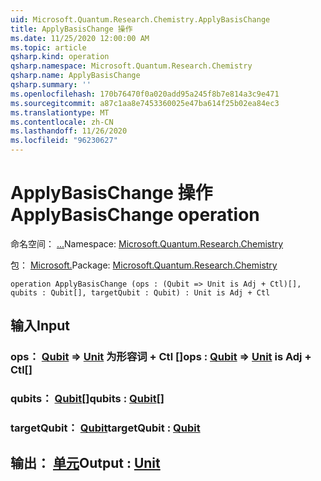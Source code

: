 ```yaml
---
uid: Microsoft.Quantum.Research.Chemistry.ApplyBasisChange
title: ApplyBasisChange 操作
ms.date: 11/25/2020 12:00:00 AM
ms.topic: article
qsharp.kind: operation
qsharp.namespace: Microsoft.Quantum.Research.Chemistry
qsharp.name: ApplyBasisChange
qsharp.summary: ''
ms.openlocfilehash: 170b76470f0a020add95a245f8b7e814a3c9e471
ms.sourcegitcommit: a87c1aa8e7453360025e47ba614f25b02ea84ec3
ms.translationtype: MT
ms.contentlocale: zh-CN
ms.lasthandoff: 11/26/2020
ms.locfileid: "96230627"
---
```

# <a name="applybasischange-operation"></a><span data-ttu-id="73283-102">ApplyBasisChange 操作</span><span class="sxs-lookup"><span data-stu-id="73283-102">ApplyBasisChange operation</span></span>

<span data-ttu-id="73283-103">命名空间： [...](xref:Microsoft.Quantum.Research.Chemistry)</span><span class="sxs-lookup"><span data-stu-id="73283-103">Namespace: [Microsoft.Quantum.Research.Chemistry](xref:Microsoft.Quantum.Research.Chemistry)</span></span>

<span data-ttu-id="73283-104">包： [Microsoft.](https://nuget.org/packages/Microsoft.Quantum.Research.Chemistry)</span><span class="sxs-lookup"><span data-stu-id="73283-104">Package: [Microsoft.Quantum.Research.Chemistry](https://nuget.org/packages/Microsoft.Quantum.Research.Chemistry)</span></span>




```qsharp
operation ApplyBasisChange (ops : (Qubit => Unit is Adj + Ctl)[], qubits : Qubit[], targetQubit : Qubit) : Unit is Adj + Ctl
```


## <a name="input"></a><span data-ttu-id="73283-105">输入</span><span class="sxs-lookup"><span data-stu-id="73283-105">Input</span></span>

### <a name="ops--qubit--unit--is-adj--ctl"></a><span data-ttu-id="73283-106">ops： [Qubit](xref:microsoft.quantum.lang-ref.qubit) => [Unit](xref:microsoft.quantum.lang-ref.unit)  为形容词 + Ctl []</span><span class="sxs-lookup"><span data-stu-id="73283-106">ops : [Qubit](xref:microsoft.quantum.lang-ref.qubit) => [Unit](xref:microsoft.quantum.lang-ref.unit)  is Adj + Ctl[]</span></span>




### <a name="qubits--qubit"></a><span data-ttu-id="73283-107">qubits： [Qubit](xref:microsoft.quantum.lang-ref.qubit)[]</span><span class="sxs-lookup"><span data-stu-id="73283-107">qubits : [Qubit](xref:microsoft.quantum.lang-ref.qubit)[]</span></span>




### <a name="targetqubit--qubit"></a><span data-ttu-id="73283-108">targetQubit： [Qubit](xref:microsoft.quantum.lang-ref.qubit)</span><span class="sxs-lookup"><span data-stu-id="73283-108">targetQubit : [Qubit](xref:microsoft.quantum.lang-ref.qubit)</span></span>





## <a name="output--unit"></a><span data-ttu-id="73283-109">输出： [单元](xref:microsoft.quantum.lang-ref.unit)</span><span class="sxs-lookup"><span data-stu-id="73283-109">Output : [Unit](xref:microsoft.quantum.lang-ref.unit)</span></span>

